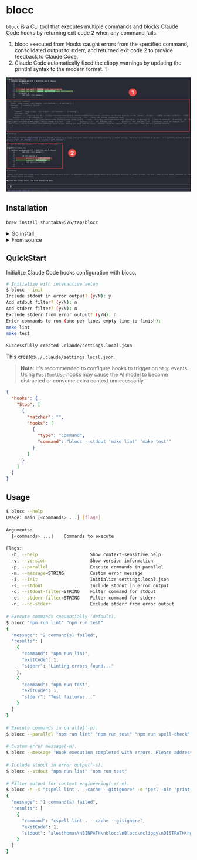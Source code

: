# blocc

`blocc` is a CLI tool that executes multiple commands and blocks Claude Code hooks by returning exit code 2 when any command fails.

1. blocc executed from Hooks caught errors from the specified command, consolidated output to stderr, and returned exit code 2 to provide feedback to Claude Code.
2. Claude Code automatically fixed the clippy warnings by updating the println! syntax to the modern format. ✨

![img](./docs/blocc-behavior.png)

## Installation

```bash
brew install shuntaka9576/tap/blocc
```

<details>
<summary>Go install</summary>

```bash
go install github.com/shuntaka9576/blocc/cmd/blocc@latest
```
</details>

<details>
<summary>From source</summary>

```bash
git clone https://github.com/shuntaka9576/blocc.git
cd blocc
make install
```
</details>

## QuickStart

Initialize Claude Code hooks configuration with blocc.

```bash
# Initialize with interactive setup
$ blocc --init
Include stdout in error output? (y/N): y
Add stdout filter? (y/N): n
Add stderr filter? (y/N): n
Exclude stderr from error output? (y/N): n
Enter commands to run (one per line, empty line to finish):
make lint
make test

Successfully created .claude/settings.local.json
```

This creates `./.claude/settings.local.json`.

> **Note**: It's recommended to configure hooks to trigger on `Stop` events. Using `PostToolUse` hooks may cause the AI model to become distracted or consume extra context unnecessarily.

```json
{
  "hooks": {
    "Stop": [
      {
        "matcher": "",
        "hooks": [
          {
            "type": "command",
            "command": "blocc --stdout 'make lint' 'make test'"
          }
        ]
      }
    ]
  }
}
```

## Usage

```bash
$ blocc --help
Usage: main [<commands> ...] [flags]

Arguments:
  [<commands> ...]    Commands to execute

Flags:
  -h, --help                    Show context-sensitive help.
  -v, --version                 Show version information
  -p, --parallel                Execute commands in parallel
  -m, --message=STRING          Custom error message
  -i, --init                    Initialize settings.local.json
  -s, --stdout                  Include stdout in error output
  -o, --stdout-filter=STRING    Filter command for stdout
  -e, --stderr-filter=STRING    Filter command for stderr
  -n, --no-stderr               Exclude stderr from error output

# Execute commands sequentially (default).
$ blocc "npm run lint" "npm run test"
{
  "message": "2 command(s) failed",
  "results": [
    {
      "command": "npm run lint",
      "exitCode": 1,
      "stderr": "Linting errors found..."
    },
    {
      "command": "npm run test",
      "exitCode": 1,
      "stderr": "Test failures..."
    }
  ]
}

# Execute commands in parallel(-p).
$ blocc --parallel "npm run lint" "npm run test" "npm run spell-check"

# Custom error message(-m).
$ blocc --message "Hook execution completed with errors. Please address the following issues" "npm run lint" "npm run test"

# Include stdout in error output(-s).
$ blocc --stdout "npm run lint" "npm run test"

# Filter output for context engineering(-o/-e).
$ blocc -n -s "cspell lint . --cache --gitignore" -o "perl -nle 'print \$1 if /Unknown word \((\w+)\)/' | sort | uniq"
{
  "message": "1 command(s) failed",
  "results": [
    {
      "command": "cspell lint . --cache --gitignore",
      "exitCode": 1,
      "stdout": "alecthomas\nBINPATH\nblocc\nBlocc\nclippy\nDISTPATH\ngofmt\ngolangci\nGOPATH\ngoreleaser\ngotextdiff\nhexops\nnonexistentcommand\nnosec\noicd\nprintln\nrepr\nshuntaka\nvxeg\n"
    }
  ]
}
````
